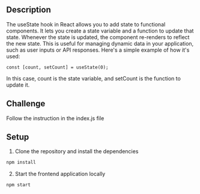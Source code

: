 ## Description
The useState hook in React allows you to add state to functional components. It lets you create a state variable and a function to update that state. Whenever the state is updated, the component re-renders to reflect the new state. This is useful for managing dynamic data in your application, such as user inputs or API responses. Here's a simple example of how it's used:

```
const [count, setCount] = useState(0); 
```

In this case, count is the state variable, and setCount is the function to update it.

## Challenge
Follow the instruction in the index.js file

## Setup

1. Clone the repository and install the dependencies
```bash
npm install
```
2. Start the frontend application locally
```bash
npm start
```